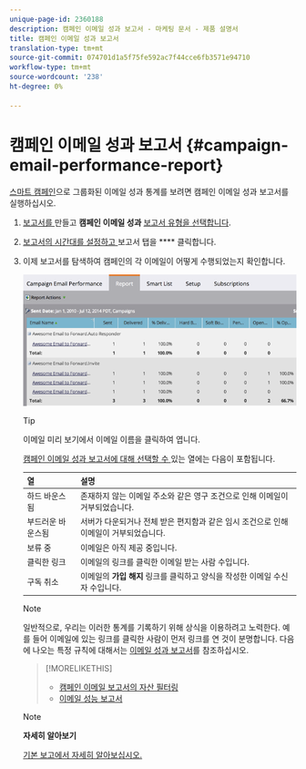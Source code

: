 ```yaml
---
unique-page-id: 2360188
description: 캠페인 이메일 성과 보고서 - 마케팅 문서 - 제품 설명서
title: 캠페인 이메일 성과 보고서
translation-type: tm+mt
source-git-commit: 074701d1a5f75fe592ac7f44cce6fb3571e94710
workflow-type: tm+mt
source-wordcount: '238'
ht-degree: 0%

---
```



# 캠페인 이메일 성과 보고서 {#campaign-email-performance-report}

[스마트 캠페인](http://docs.marketo.com/display/docs/smart+campaigns)으로 그룹화된 이메일 성과 통계를 보려면 캠페인 이메일 성과 보고서를 실행하십시오.

1. [보고서를 ](../../../../product-docs/reporting/basic-reporting/creating-reports/create-a-report-in-a-program.md) 만들고  **캠페인 이메일 성과** [보고서 유형을 선택합니다](report-type-overview.md).
1. [보고서의 시간대를 설정하고 ](../../../../product-docs/reporting/basic-reporting/editing-reports/change-a-report-time-frame.md) 보고서 탭을  **** 클릭합니다.
1. 이제 보고서를 탐색하여 캠페인의 각 이메일이 어떻게 수행되었는지 확인합니다.

   ![](assets/image2014-9-16-16-3a19-3a59.png)

   >[!TIP]
   >
   >이메일 미리 보기에서 이메일 이름을 클릭하여 엽니다.

   [캠페인 이메일 성과 보고서에 대해 선택할 수 ](../../../../product-docs/reporting/basic-reporting/editing-reports/select-report-columns.md)있는 열에는 다음이 포함됩니다.

   | 열 | 설명 |
   |---|---|
   | 하드 바운스됨 | 존재하지 않는 이메일 주소와 같은 영구 조건으로 인해 이메일이 거부되었습니다. |
   | 부드러운 바운스됨 | 서버가 다운되거나 전체 받은 편지함과 같은 임시 조건으로 인해 이메일이 거부되었습니다. |
   | 보류 중 | 이메일은 아직 제공 중입니다. |
   | 클릭한 링크 | 이메일의 링크를 클릭한 이메일 받는 사람 수입니다. |
   | 구독 취소 | 이메일의 **가입 해지** 링크를 클릭하고 양식을 작성한 이메일 수신자 수입니다. |

   >[!NOTE]
   >
   >일반적으로, 우리는 이러한 통계를 기록하기 위해 상식을 이용하려고 노력한다. 예를 들어 이메일에 있는 링크를 클릭한 사람이 먼저 링크를 연 것이 분명합니다. 다음에 나오는 특정 규칙에 대해서는 [이메일 성과 보고서](../../../../product-docs/email-marketing/email-programs/email-program-data/email-performance-report.md)를 참조하십시오.

   >[!MORELIKETHIS]
   >
   >
   >    
   >    
   >    * [캠페인 이메일 보고서의 자산 필터링](../../../../product-docs/reporting/basic-reporting/report-activity/filter-assets-in-a-campaign-email-reports.md)
   >    * [이메일 성능 보고서](../../../../product-docs/email-marketing/email-programs/email-program-data/email-performance-report.md)


   >[!NOTE]
   >
   >**자세히 알아보기**
   >
   >
   >[기본 보고에서 자세히 알아보십시오.](http://docs.marketo.com/display/docs/basic+reporting)

